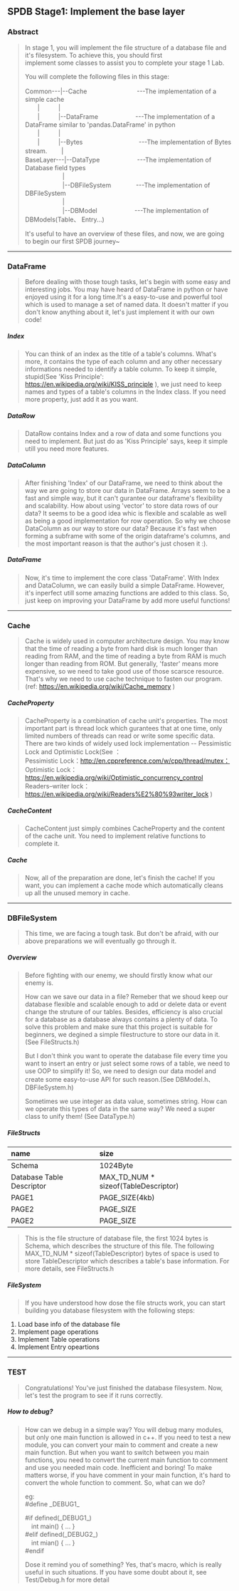 ## SPDB Stage1: Implement the base layer
###  Abstract
>  In stage 1, you will implement the file structure of a database file and it's filesystem. To achieve this, you should first   
>  implement some classes to assist you to complete your stage 1 Lab.
>  
>  You will complete the following files in this stage:  
>
>  Common---|--Cache　　　　　　　　---The implementation of a simple cache  
>　　|　　　|  
>　　|　　　|--DataFrame　　　　　　---The implementation of a DataFrame similar to 'pandas.DataFrame' in python  
>　　|　　　|  
>　　|　　　|--Bytes　　　　　　　　　---The implementation of Bytes stream. 
>　　|  
>BaseLayer---|--DataType　　　　　　---The implementation of Database field types  
>　　　　　　|  
>　　　　　　|--DBFileSystem　　　　---The implementation of DBFileSystem  
>　　　　　　|  
>　　　　　　|--DBModel　　　　　　---The implementation of DBModels(Table、 Entry...)  
>  
>  
>  
>  It's useful to have an overview of these files, and now, we are going to begin our first SPDB journey~

________________________________

### DataFrame
>  Before dealing with those tough tasks, let's begin with some easy and interesting jobs.
>  You may have heard of DataFrame in python or have enjoyed using it for a long time.It's a easy-to-use and powerful tool which is used to manage a set of named data. It doesn't matter if you don't know anything about it, let's just implement it with our own code!
>  
##### Index
>  You can think of an index as the title of a table's columns. What's more, it contains the type of each column and any other necessary informations needed to identify a table column. 
>  To keep it simple, stupid(See 'Kiss Principle': https://en.wikipedia.org/wiki/KISS_principle ), we just need to keep names and types of a table's columns in the Index class. If you need more property, just add it as you want.
>  
##### DataRow
>  DataRow contains Index and a row of data and some functions you need to implement. But just do as 'Kiss Principle' says, keep it simple utill you need more features.
>  
##### DataColumn
>  After finishing 'Index' of our DataFrame, we need to think about the way we are going to store our data in DataFrame. Arrays seem to be a fast and simple way, but it can't gurantee our dataframe's flexibility and scalability. How about using 'vector' to store data rows of our data? It seems to be a good idea whic is flexible and scalable as well as being a good implementation for row operation. So why we choose DataColumn as our way to store our data? Because it's fast when forming a subframe with some of the origin dataframe's columns, and the most important reason is that the author's just chosen it :).
>
##### DataFrame
>  Now, it's time to implement the core class 'DataFrame'. With Index and DataColumn, we can easily build a simple DataFrame. However, it's inperfect utill some amazing functions are added to this class. So, just keep on improving your DataFrame by add more useful functions!

________________________________
### Cache
>  Cache is widely used in computer architecture design. You may know that the time of reading a byte from hard disk is much longer than reading from RAM, and the time of reading a byte from RAM is much longer than reading from ROM. But generally, 'faster' means more expensive, so we need to take good use of those scarsce resource. That's why we need to use cache technique to fasten our program.  
(ref: https://en.wikipedia.org/wiki/Cache_memory )
>  
##### CacheProperty
>  CacheProperty is a combination of cache unit's properties. The most important part is thread lock which gurantees that at one time, only limited numbers of threads can read or write some specific data. There are two kinds of widely used lock implementation -- Pessimistic Lock and Optimistic Lock(See ：  
Pessimistic Lock：http://en.cppreference.com/w/cpp/thread/mutex：   
Optimistic Lock：https://en.wikipedia.org/wiki/Optimistic_concurrency_control  
Readers–writer lock：https://en.wikipedia.org/wiki/Readers%E2%80%93writer_lock )
>  
##### CacheContent
>  CacheContent just simply combines CacheProperty and the content of the cache unit. You need to implement relative functions to complete it.
>  
##### Cache
>  Now, all of the preparation are done, let's finish the cache! If you want, you can implement a cache mode which automatically cleans up all the unused memory in cache.

________________________________
### DBFileSystem
>  This time, we are facing a tough task. But don't be afraid, with our above preparations we will eventually go through it. 
>  
##### Overview
>  Before fighting with our enemy, we should firstly know what our enemy is.  
>  
>  How can we save our data in a file? Remeber that we shoud keep our database flexible and scalable enough to add or delete data or event change the struture of our tables. Besides, efficiency is also crucial for a database as a database always contains a plenty of data. To solve this problem and make sure that this project is suitable for beginners, we degined a simple filestructure to store our data in it.(See FileStructs.h)  
>
>  But I don't think you want to operate the database file every time you want to insert an entry or just select some rows of a table, we need to use OOP to simplify it! So, we need to design our data model and create some easy-to-use API for such reason.(See DBModel.h、DBFileSystem.h)  
>
>  Sometimes we use integer as data value, sometimes string. How can we operate this types of data in the same way? We need a super class to unify them!  (See DataType.h)
>  
##### FileStructs
| name | size |
| :---- | :---- |
| Schema | 1024Byte |
| Database Table Descriptor | MAX_TD_NUM * sizeof(TableDescriptor) |
| PAGE1 | PAGE_SIZE(4kb) |
| PAGE2 | PAGE_SIZE |
| PAGE2 | PAGE_SIZE |
 
>  This is the file structure of database file, the first 1024 bytes is Schema, which describes the structure of this file. The following MAX_TD_NUM * sizeof(TableDescriptor) bytes of space is used to store TableDescriptor which describes a table's base information. For more details, see FileStructs.h
>  
#####  FileSystem
> If you have understood how dose the file structs work, you can start building you database filesystem with the following steps:
1. Load base info of the database file
2. Implement page operations
3. Implement Table operations
4. Implement Entry opeartions

________________________________
### TEST
>  Congratulations! You've just finished the database filesystem. Now, let's test the program to see if it runs correctly.
>  
##### How to debug?
>  How can we debug in a simple way? You will debug many modules, but only one main function is allowed in c++. If you need to test a new module, you can convert your main to comment and create a new main function. But when you want to switch between you main functions, you need to convert the current main function to comment and use you needed main code. Inefficient and boring! To make matters worse, if you have comment in your main function, it's hard to convert the whole function to comment. So, what can we do?   
>  
>  eg:  
>  #define \_DEBUG1\_
>
>  \#if defined(\_DEBUG1\_)  
>  　int main() { ... }  
>  \#elif defined(\_DEBUG2\_)  
>  　int mian() { ... }  
>  \#endif
>  
>  Dose it remind you of something? Yes, that's macro, which is really useful in such situations. If you have some doubt about it, see Test/Debug.h for more detail
